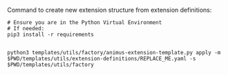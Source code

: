 

Command to create new extension structure from extension definitions:

```shell
# Ensure you are in the Python Virtual Environment
# If needed:
pip3 install -r requirements


python3 templates/utils/factory/animus-extension-template.py apply -m $PWD/templates/utils/extension-definitions/REPLACE_ME.yaml -s $PWD/templates/utils/factory
```
